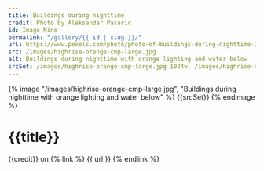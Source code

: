 ```yaml
---
title: Buildings during nighttime
credit: Photo by Aleksandar Pasaric
id: Image Nine
permalink: "/gallery/{{ id | slug }}/"
url: https://www.pexels.com/photo/photo-of-buildings-during-nighttime-2603464/
src: /images/highrise-orange-cmp-large.jpg
alt: Buildings during nighttime with orange lighting and water below
srcSet: /images/highrise-orange-cmp-large.jpg 1024w, /images/highrise-orange-cmp-med.jpg 640w, /images/highrise-orange-cmp-small.jpg 320w
---
```


{% image "/images/highrise-orange-cmp-large.jpg", "Buildings during nighttime with orange lighting and water below" %}
{{srcSet}}
{% endimage %}

# {{title}}

{{credit}} on {% link %} {{ url }} {% endlink %}